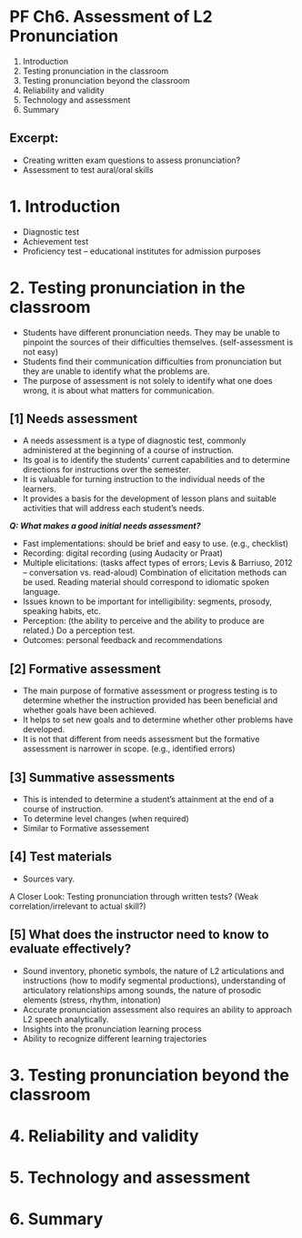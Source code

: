 # PF Ch6. Assessment of L2 Pronunciation

1. Introduction
2. Testing pronunciation in the classroom
3. Testing pronunciation beyond the classroom
4. Reliability and validity
5. Technology and assessment
6. Summary

## Excerpt: 
+ Creating written exam questions to assess pronunciation?
+ Assessment to test aural/oral skills

# 1. Introduction

+ Diagnostic test
+ Achievement test
+ Proficiency test – educational institutes for admission purposes

# 2. Testing pronunciation in the classroom

- Students have different pronunciation needs. They may be unable to pinpoint the sources of their difficulties themselves. (self-assessment is not easy)
- Students find their communication difficulties from pronunciation but they are unable to identify what the problems are.
- The purpose of assessment is not solely to identify what one does wrong, it is about what matters for communication.

## [1] Needs assessment

- A needs assessment is a type of diagnostic test, commonly administered at the beginning of a course of instruction.
- Its goal is to identify the students’ current capabilities and to determine directions for instructions over the semester.
- It is valuable for turning instruction to the individual needs of the learners.
- It provides a basis for the development of lesson plans and suitable activities that will address each student’s needs.

 **_Q: What makes a good initial needs assessment?_**
+ Fast implementations: should be brief and easy to use. (e.g., checklist)
+ Recording: digital recording (using Audacity or Praat)
+ Multiple elicitations: (tasks  affect types of errors;  Levis & Barriuso, 2012 – conversation vs. read-aloud) Combination of elicitation methods can be used. Reading material should correspond to idiomatic spoken language.
+ Issues known to be important for intelligibility: segments, prosody, speaking habits, etc.
+ Perception: (the ability to perceive and the ability to produce are related.) Do a perception test.
+ Outcomes: personal feedback and recommendations


## [2] Formative assessment

- The main purpose of formative assessment or progress testing is to determine whether the instruction provided has been beneficial and whether goals have been achieved.
- It helps to set new goals and to determine whether other problems have developed.
- It is not that different from needs assessment but the formative assessment is narrower in scope. (e.g., identified errors)

## [3] Summative assessments

- This is intended to determine a student’s attainment at the end of a course of instruction.
- To determine level changes (when required)
- Similar to Formative assessement

## [4] Test materials

- Sources vary.

A Closer Look: Testing pronunciation through written tests? (Weak correlation/irrelevant to actual skill?)

## [5] What does the instructor need to know to evaluate effectively?

- Sound inventory, phonetic symbols, the nature of L2 articulations and instructions (how to modify segmental productions), understanding of articulatory relationships among sounds, the nature of prosodic elements (stress, rhythm, intonation)
- Accurate pronunciation assessment also requires an ability to approach L2 speech analytically.
- Insights into the pronunciation learning process
- Ability to recognize different learning trajectories

# 3. Testing pronunciation beyond the classroom
# 4. Reliability and validity
# 5. Technology and assessment
# 6. Summary


